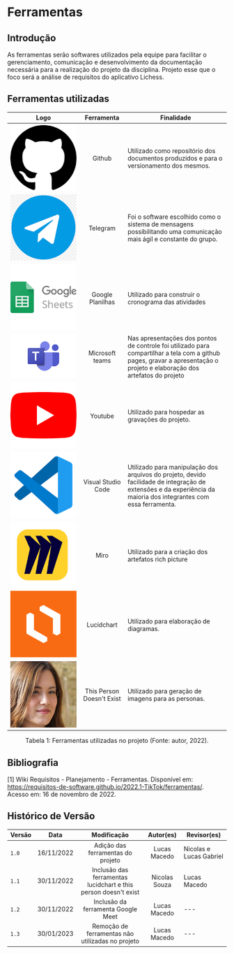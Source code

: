 # Ferramentas

## Introdução

As ferramentas serão softwares utilizados pela equipe para facilitar o gerenciamento, comunicação e desenvolvimento da documentação necessária para a realização do projeto da disciplina. Projeto esse que o foco será a análise de requisitos do aplicativo Lichess.

## Ferramentas utilizadas

|                               Logo                                |        Ferramenta         | Finalidade                                                                                                                                                                |
| :---------------------------------------------------------------: | :-----------------------: | ------------------------------------------------------------------------------------------------------------------------------------------------------------------------- |
|                 ![Github](../img/github-icon.png)                 |          Github           | Utilizado como repositório dos documentos produzidos e para o versionamento dos mesmos.                                                                                   |
|               ![Telegram](../img/telegram-icon.png)               |         Telegram          | Foi o software escolhido como o sistema de mensagens possibilitando uma comunicação mais ágil e constante do grupo.                                                       |
|            ![Google Planilhas](../img/sheet-icon.png)             |     Google Planilhas      | Utilizado para construir o cronograma das atividades                                                                                                                      |
|                  ![Teams](../img/teams-icon.png)                  |      Microsoft teams      | Nas apresentações dos pontos de controle foi utilizado para compartilhar a tela com a github pages, gravar a apresentação o projeto e elaboração dos artefatos do projeto |
|                ![Youtube](../img/youtube-icon.png)                |          Youtube          | Utilizado para hospedar as gravações do projeto.                                                                                                                          |
|                 ![VsCode](../img/vscode-icon.png)                 |    Visual Studio Code     | Utilizado para manipulação dos arquivos do projeto, devido facilidade de integração de extensões e da experiência da maioria dos integrantes com essa ferramenta.         |
|                   ![Miro](../img/miro-icon.png)                   |           Miro            | Utilizado para a criação dos artefatos rich picture                                                                                                                       |
|               ![Lucidchart](../img/lucidchart.png)                |        Lucidchart         | Utilizado para elaboração de diagramas.                                                                                                                                   |
| ![This Person Doesn't Exist](../img/this-person-doesnt-exist.png) | This Person Doesn't Exist | Utilizado para geração de imagens para as personas.                                                                                                                       |

<div style="text-align: center">
<p>Tabela 1: Ferramentas utilizadas no projeto (Fonte: autor, 2022). </p>
</div>

## Bibliografia

[1] Wiki Requisitos - Planejamento - Ferramentas. Disponível em: <https://requisitos-de-software.github.io/2022.1-TikTok/ferramentas/>. Acesso em: 16 de novembro de 2022.

## Histórico de Versão

| Versão | Data       |                           Modificação                           |      Autor(es)       | Revisor(es)             |
| ------ | ---------- | :-------------------------------------------------------------: | :------------------: | ----------------------- |
| `1.0`  | 16/11/2022 |                Adição das ferramentas do projeto                | Lucas Macedo  | Nicolas e Lucas Gabriel |
| `1.1`  | 30/11/2022 | Inclusão das ferramentas lucidchart e this person doesn't exist |    Nicolas Souza     | Lucas Macedo            |
| `1.2`  | 30/11/2022 |               Inclusão da ferramenta Google Meet                |     Lucas Macedo     | ---                     |
| `1.3`  | 30/01/2023 |               Remoção de ferramentas não utilizadas no projeto               |     Lucas Macedo     | ---                     |
